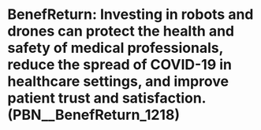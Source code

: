 # BenefReturn: __Investing in robots and drones can protect the health and safety of medical professionals, reduce the spread of COVID-19 in healthcare settings, and improve patient trust and satisfaction.__ (PBN__BenefReturn_1218)

